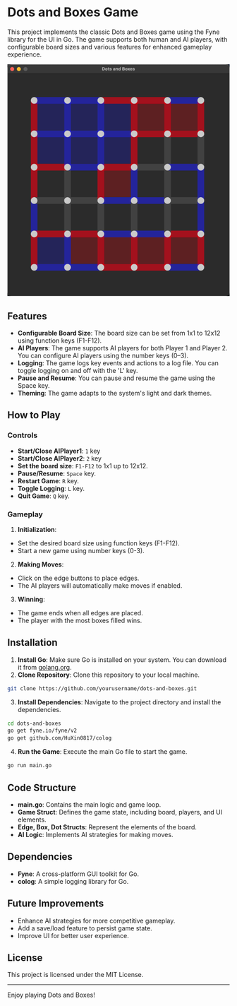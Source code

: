 # Dots and Boxes Game

This project implements the classic Dots and Boxes game using the Fyne library for the UI in Go. The game supports both
human and AI players, with configurable board sizes and various features for enhanced gameplay experience.

![demo](demo.png)

## Features

- **Configurable Board Size**: The board size can be set from 1x1 to 12x12 using function keys (F1-F12).
- **AI Players**: The game supports AI players for both Player 1 and Player 2. You can configure AI players using the
  number keys (0–3).
- **Logging**: The game logs key events and actions to a log file. You can toggle logging on and off with the 'L' key.
- **Pause and Resume**: You can pause and resume the game using the Space key.
- **Theming**: The game adapts to the system's light and dark themes.

## How to Play

### Controls

- **Start/Close AIPlayer1**: `1` key
- **Start/Close AIPlayer2**: `2` key
- **Set the board size**: `F1-F12` to 1x1 up to 12x12.
- **Pause/Resume**: `Space` key.
- **Restart Game**: `R` key.
- **Toggle Logging**: `L` key.
- **Quit Game**: `Q` key.

### Gameplay

1. **Initialization**:

- Set the desired board size using function keys (F1-F12).
- Start a new game using number keys (0-3).

2. **Making Moves**:

- Click on the edge buttons to place edges.
- The AI players will automatically make moves if enabled.

3. **Winning**:

- The game ends when all edges are placed.
- The player with the most boxes filled wins.

## Installation

1. **Install Go**: Make sure Go is installed on your system. You can download it
   from [golang.org](https://golang.org/dl/).
2. **Clone Repository**: Clone this repository to your local machine.

```sh
git clone https://github.com/yourusername/dots-and-boxes.git
```

3. **Install Dependencies**: Navigate to the project directory and install the dependencies.

```sh
cd dots-and-boxes
go get fyne.io/fyne/v2
go get github.com/HuXin0817/colog
```

4. **Run the Game**: Execute the main Go file to start the game.

```sh
go run main.go
```

## Code Structure

- **main.go**: Contains the main logic and game loop.
- **Game Struct**: Defines the game state, including board, players, and UI elements.
- **Edge, Box, Dot Structs**: Represent the elements of the board.
- **AI Logic**: Implements AI strategies for making moves.

## Dependencies

- **Fyne**: A cross-platform GUI toolkit for Go.
- **colog**: A simple logging library for Go.

## Future Improvements

- Enhance AI strategies for more competitive gameplay.
- Add a save/load feature to persist game state.
- Improve UI for better user experience.

## License

This project is licensed under the MIT License.

---

Enjoy playing Dots and Boxes!
